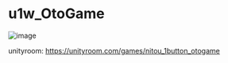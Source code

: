 # u1w_OtoGame

![image](https://github.com/nitou-kanazawa/u1w_OtoGame/assets/121334451/4b80f858-cbf6-43cc-ab64-44e95408ee37)

unityroom: https://unityroom.com/games/nitou_1button_otogame
 
